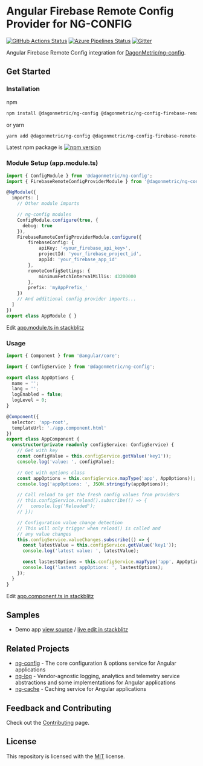 # Angular Firebase Remote Config Provider for NG-CONFIG

[![GitHub Actions Status](https://github.com/DagonMetric/ng-config-firebase-remote-config/workflows/Main%20Workflow/badge.svg)](https://github.com/DagonMetric/ng-config-firebase-remote-config/actions)
[![Azure Pipelines Status](https://dev.azure.com/DagonMetric/ng-config/_apis/build/status/DagonMetric.ng-config-firebase-remote-config?branchName=master)](https://dev.azure.com/DagonMetric/ng-config/_build?definitionId=18)
[![Gitter](https://badges.gitter.im/DagonMetric/general.svg)](https://gitter.im/DagonMetric/general?utm_source=badge&utm_medium=badge&utm_campaign=pr-badge)

Angular Firebase Remote Config integration for [DagonMetric/ng-config](https://github.com/DagonMetric/ng-config).

## Get Started

### Installation

npm

```bash
npm install @dagonmetric/ng-config @dagonmetric/ng-config-firebase-remote-config
```

or yarn

```bash
yarn add @dagonmetric/ng-config @dagonmetric/ng-config-firebase-remote-config
```

Latest npm package is [![npm version](https://badge.fury.io/js/%40dagonmetric%2Fng-config-firebase-remote-config.svg)](https://www.npmjs.com/package/@dagonmetric/ng-config-firebase-remote-config)

### Module Setup (app.module.ts)

```typescript
import { ConfigModule } from '@dagonmetric/ng-config';
import { FirebaseRemoteConfigProviderModule } from '@dagonmetric/ng-config-firebase-remote-config';

@NgModule({
  imports: [
    // Other module imports

    // ng-config modules
    ConfigModule.configure(true, {
      debug: true
    }),
    FirebaseRemoteConfigProviderModule.configure({
        firebaseConfig: {
            apiKey: '<your_firebase_api_key>',
            projectId: 'your_firebase_project_id',
            appId: 'your_firebase_app_id'
        },
        remoteConfigSettings: {
            minimumFetchIntervalMillis: 43200000
        },
        prefix: 'myAppPrefix_'
    })
    // And additional config provider imports...
  ]
})
export class AppModule { }
```

Edit [app.module.ts in stackblitz](https://stackblitz.com/github/dagonmetric/ng-config-firebase-remote-config/tree/master/samples/demo-app?file=src%2Fapp%2Fapp.module.ts)

### Usage

```typescript
import { Component } from '@angular/core';

import { ConfigService } from '@dagonmetric/ng-config';

export class AppOptions {
  name = '';
  lang = '';
  logEnabled = false;
  logLevel = 0;
}

@Component({
  selector: 'app-root',
  templateUrl: './app.component.html'
})
export class AppComponent {
  constructor(private readonly configService: ConfigService) {
    // Get with key
    const configValue = this.configService.getValue('key1'));
    console.log('value: ', configValue);

    // Get with options class
    const appOptions = this.configService.mapType('app', AppOptions));
    console.log('appOptions: ', JSON.stringify(appOptions));

    // Call reload to get the fresh config values from providers
    // this.configService.reload().subscribe(() => {
    //   console.log('Reloaded');
    // });

    // Configuration value change detection
    // This will only trigger when reload() is called and
    // any value changes
    this.configService.valueChanges.subscribe(() => {
      const latestValue = this.configService.getValue('key1'));
      console.log('latest value: ', latestValue);

      const lastestOptions = this.configService.mapType('app', AppOptions));
      console.log('lastest appOptions: ', lastestOptions);
    });
  }
}
```

Edit [app.component.ts in stackblitz](https://stackblitz.com/github/dagonmetric/ng-config-firebase-remote-config/tree/master/samples/demo-app?file=src%2Fapp%2Fapp.component.ts)

## Samples

* Demo app [view source](https://github.com/DagonMetric/ng-config-firebase-remote-config/tree/master/samples/demo-app) / [live edit in stackblitz](https://stackblitz.com/github/dagonmetric/ng-config-firebase-remote-config/tree/master/samples/demo-app)

## Related Projects

* [ng-config](https://github.com/DagonMetric/ng-config) - The core configuration & options service for Angular applications
* [ng-log](https://github.com/DagonMetric/ng-log) - Vendor-agnostic logging, analytics and telemetry service abstractions and some implementations for Angular applications
* [ng-cache](https://github.com/DagonMetric/ng-cache) - Caching service for Angular applications

## Feedback and Contributing

Check out the [Contributing](https://github.com/DagonMetric/ng-config-firebase-remote-config/blob/master/CONTRIBUTING.md) page.

## License

This repository is licensed with the [MIT](https://github.com/DagonMetric/ng-config-firebase-remote-config/blob/master/LICENSE) license.
